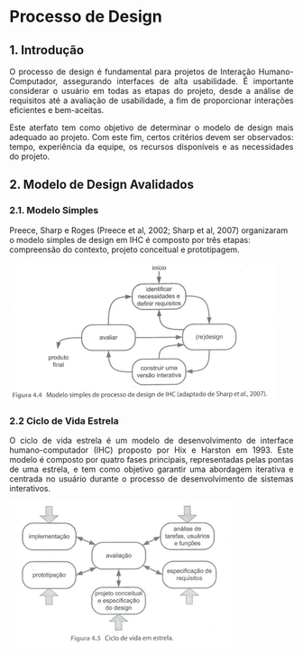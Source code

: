 # Processo de Design

## 1. Introdução
<p align="justify">
O processo de design é fundamental para projetos de Interação Humano-Computador, assegurando interfaces de alta usabilidade. É importante considerar o usuário em todas as etapas do projeto, desde a análise de requisitos até a avaliação de usabilidade, a fim de proporcionar interações eficientes e bem-aceitas.
</p>

<p align="justify">
Este aterfato tem como objetivo de determinar o modelo de design mais adequado ao projeto. Com este fim, certos critérios devem ser observados: tempo, experiência da equipe, os recursos disponíveis e as necessidades do projeto.
</p>

## 2. Modelo de Design Avalidados

### 2.1. Modelo Simples
<p alig="justify">
Preece, Sharp e Roges (Preece et al, 2002; Sharp et al, 2007) organizaram o modelo simples de design em IHC é composto por três etapas: compreensão do contexto, projeto conceitual e prototipagem.
</p>

![Modelo](../imagens/modelo_simples_processo_design.png)


### 2.2 Ciclo de Vida Estrela
<p align="justify">
O ciclo de vida estrela é um modelo de desenvolvimento de interface humano-computador (IHC) proposto por Hix e Harston em 1993. Este modelo é composto por quatro fases principais, representadas pelas pontas de uma estrela, e tem como objetivo garantir uma abordagem iterativa e centrada no usuário durante o processo de desenvolvimento de sistemas interativos.
</p>

![Modelo](../imagens/ciclo_de_vida_estrela.png)


